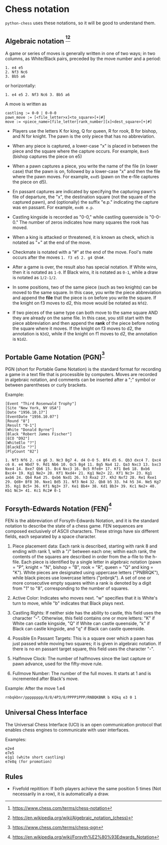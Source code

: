 # Chess notation
`python-chess` uses these notations, so it will be good to understand them.

## Algebraic notation <sup>[^fn1]</sup><sup>[^fn2]</sup>
A game or series of moves is generally written in one of two ways; in two columns, as White/Black pairs, preceded by the move number and a period:
```
1. e4 e5
2. Nf3 Nc6
3. Bb5 a6
```
or horizontally:
```
1. e4 e5 2. Nf3 Nc6 3. Bb5 a6
```
A move is written as
```
castling := 0-0 | 0-0-0
pawn_move := [<file_letter>x]<to_square>[+|#]
move := <piece_name>[file_letter|rank_number][x]<dest_square>[+|#]
```

- Players use the letters K for king, Q for queen, R for rook, B for bishop, and N for knight. The pawn is the only piece that has no abbreviation. 

- When any piece is captured, a lower-case "x" is placed in between the piece and the square where the capture occurs. For example, `Bxe5` (bishop captures the piece on e5)

- When a pawn captures a piece, you write the name of the file (in lower case) that the pawn is on, followed by a lower-case "x" and then the file where the pawn moves. For example, `exd5` (pawn on the e-file captures the piece on d5).

- En passant captures are indicated by specifying the capturing pawn's file of departure, the "x", the destination square (not the square of the captured pawn), and (optionally) the suffix "e.p." indicating the capture was en passant. For example, `exd6 e.p`.

- Castling kingside is recorded as "0-0," while castling queenside is "0-0-0." The number of zeros indicates how many squares the rook has moved.

- When a king is attacked or threatened, it is known as check, which is notated as "+" at the end of the move.

- Checkmate is notated with a "#" at the end of the move. Fool's mate occurs after the moves `1. f3 e5 2. g4 Qh4#`. 

- After a game is over, the result also has special notation. If White wins, then it is notated as `1-0`. If Black wins, it is notated as `0-1`, while a draw is notated as `1/2-1/2`. 

- In some positions, two of the same piece (such as two knights) can be moved to the same square. In this case, you  write the piece abbreviation and append the **file** that the piece is on before you write the square. If the knight on f3 moves to d2, this move would be notated as `Nfd2`.

- If two pieces of the same type can both move to the same square AND they are already on the same file. In this case, you still start with the piece abbreviation and then append the **rank** of the piece before noting the square where it moves. If the knight on f3 moves to d2, the annotation is `N3d2`, while if the knight on f1 moves to d2, the annotation is `N1d2`.

## Portable Game Notation (PGN)<sup>[^fn3]</sup>

PGN (short for Portable Game Notation) is the standard format for recording a game in a text file that is processible by computers. Moves are recorded in algebraic notation, and comments can be inserted after a ";" symbol or between parentheses or curly brackets.

Example:
```
[Event "Third Rosenwald Trophy"]
[Site "New York, NY USA"]
[Date "1956.10.17"]
[EventDate "1956.10.07"]
[Round "8"]
[Result "0-1"]
[White "Donald Byrne"]
[Black "Robert James Fischer"]
[ECO "D92"]
[WhiteElo "?"]
[BlackElo "?"]
[PlyCount "82"]

1. Nf3 Nf6 2. c4 g6 3. Nc3 Bg7 4. d4 O-O 5. Bf4 d5 6. Qb3 dxc4 7. Qxc4 c6 8. e4 Nbd7 9. Rd1 Nb6 10. Qc5 Bg4 11. Bg5 Na4 12. Qa3 Nxc3 13. bxc3 Nxe4 14. Bxe7 Qb6 15. Bc4 Nxc3 16. Bc5 Rfe8+ 17. Kf1 Be6 18. Bxb6 Bxc4+ 19. Kg1 Ne2+ 20. Kf1 Nxd4+ 21. Kg1 Ne2+ 22. Kf1 Nc3+ 23. Kg1 axb6 24. Qb4 Ra4 25. Qxb6 Nxd1 26. h3 Rxa2 27. Kh2 Nxf2 28. Re1 Rxe1 29. Qd8+ Bf8 30. Nxe1 Bd5 31. Nf3 Ne4 32. Qb8 b5 33. h4 h5 34. Ne5 Kg7 35. Kg1 Bc5+ 36. Kf1 Ng3+ 37. Ke1 Bb4+ 38. Kd1 Bb3+ 39. Kc1 Ne2+ 40. Kb1 Nc3+ 41. Kc1 Rc2# 0-1
```

## Forsyth-Edwards Notation (FEN)<sup>[^fn4]</sup>

FEN is the abbreviation of Forsyth-Edwards Notation, and it is the standard notation to describe the state of a chess game. FEN sequences are composed exclusively of ASCII characters. These strings have six different fields, each separated by a space character.

1. Piece placement data: Each rank is described, starting with rank 8 and ending with rank 1, with a "/" between each one; within each rank, the contents of the squares are described in order from the a-file to the h-file. Each piece is identified by a single letter in algebraic notation (pawn = "P", knight = "N", bishop = "B", rook = "R", queen = "Q" and king = "K"). White pieces are designated using uppercase letters ("PNBRQK"), while black pieces use lowercase letters ("pnbrqk"). A set of one or more consecutive empty squares within a rank is denoted by a digit from "1" to "8", corresponding to the number of squares.

2. Active Color: Indicates who moves next. "w" specifies that it is White's turn to move, while "b" indicates that Black plays next.

3. Castling Rights: If neither side has the ability to castle, this field uses the character "-". Otherwise, this field contains one or more letters: "K" if White can castle kingside, "Q" if White can castle queenside, "k" if Black can castle kingside, and "q" if Black can castle queenside. 

4. Possible En Passant Targets: This is a square over which a pawn has just passed while moving two squares; it is given in algebraic notation. If there is no en passant target square, this field uses the character "-".

5. Halfmove Clock: The number of halfmoves since the last capture or pawn advance, used for the fifty-move rule.

6. Fullmove Number: The number of the full moves. It starts at 1 and is incremented after Black's move.

Example: After the move 1.e4
```
rnbqkbnr/pppppppp/8/8/4P3/8/PPPP1PPP/RNBQKBNR b KQkq e3 0 1
```
## Universal Chess Interface
The Universal Chess Interface (UCI) is an open communication protocol that enables chess engines to communicate with user interfaces. 

Examples:
```
e2e4
e7e5
e1g1 (white short castling)
e7e8q (for promotion)
```

## Rules
- Fivefold repitition: If both players achieve the same position 5 times (Not necessarily in a row), it is automatically a draw. 

[^fn1]: https://www.chess.com/terms/chess-notation
[^fn2]: https://en.wikipedia.org/wiki/Algebraic_notation_(chess)
[^fn3]: https://www.chess.com/terms/chess-pgn
[^fn4]: https://en.wikipedia.org/wiki/Forsyth%E2%80%93Edwards_Notation